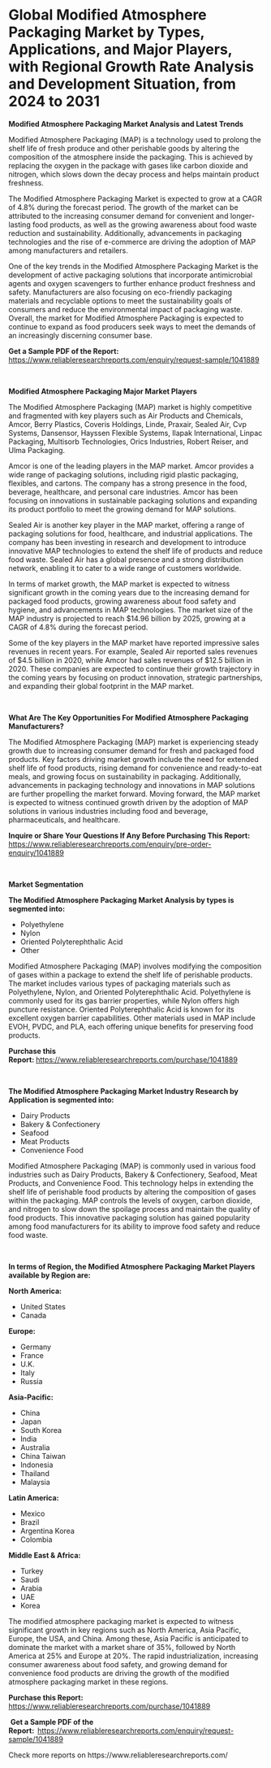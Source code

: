 <p><h1>Global Modified Atmosphere Packaging Market by Types, Applications, and Major Players, with Regional Growth Rate Analysis and Development Situation, from 2024 to 2031</h1></p><p><strong>Modified Atmosphere Packaging Market Analysis and Latest Trends</strong></p>
<p><p>Modified Atmosphere Packaging (MAP) is a technology used to prolong the shelf life of fresh produce and other perishable goods by altering the composition of the atmosphere inside the packaging. This is achieved by replacing the oxygen in the package with gases like carbon dioxide and nitrogen, which slows down the decay process and helps maintain product freshness.</p><p>The Modified Atmosphere Packaging Market is expected to grow at a CAGR of 4.8% during the forecast period. The growth of the market can be attributed to the increasing consumer demand for convenient and longer-lasting food products, as well as the growing awareness about food waste reduction and sustainability. Additionally, advancements in packaging technologies and the rise of e-commerce are driving the adoption of MAP among manufacturers and retailers.</p><p>One of the key trends in the Modified Atmosphere Packaging Market is the development of active packaging solutions that incorporate antimicrobial agents and oxygen scavengers to further enhance product freshness and safety. Manufacturers are also focusing on eco-friendly packaging materials and recyclable options to meet the sustainability goals of consumers and reduce the environmental impact of packaging waste. Overall, the market for Modified Atmosphere Packaging is expected to continue to expand as food producers seek ways to meet the demands of an increasingly discerning consumer base.</p></p>
<p><strong>Get a Sample PDF of the Report:&nbsp;</strong> <a href="https://www.reliableresearchreports.com/enquiry/request-sample/1041889">https://www.reliableresearchreports.com/enquiry/request-sample/1041889</a></p>
<p>&nbsp;</p>
<p><strong>Modified Atmosphere Packaging Major Market Players</strong></p>
<p><p>The Modified Atmosphere Packaging (MAP) market is highly competitive and fragmented with key players such as Air Products and Chemicals, Amcor, Berry Plastics, Coveris Holdings, Linde, Praxair, Sealed Air, Cvp Systems, Dansensor, Hayssen Flexible Systems, Ilapak International, Linpac Packaging, Multisorb Technologies, Orics Industries, Robert Reiser, and Ulma Packaging.</p><p>Amcor is one of the leading players in the MAP market. Amcor provides a wide range of packaging solutions, including rigid plastic packaging, flexibles, and cartons. The company has a strong presence in the food, beverage, healthcare, and personal care industries. Amcor has been focusing on innovations in sustainable packaging solutions and expanding its product portfolio to meet the growing demand for MAP solutions.</p><p>Sealed Air is another key player in the MAP market, offering a range of packaging solutions for food, healthcare, and industrial applications. The company has been investing in research and development to introduce innovative MAP technologies to extend the shelf life of products and reduce food waste. Sealed Air has a global presence and a strong distribution network, enabling it to cater to a wide range of customers worldwide.</p><p>In terms of market growth, the MAP market is expected to witness significant growth in the coming years due to the increasing demand for packaged food products, growing awareness about food safety and hygiene, and advancements in MAP technologies. The market size of the MAP industry is projected to reach $14.96 billion by 2025, growing at a CAGR of 4.8% during the forecast period.</p><p>Some of the key players in the MAP market have reported impressive sales revenues in recent years. For example, Sealed Air reported sales revenues of $4.5 billion in 2020, while Amcor had sales revenues of $12.5 billion in 2020. These companies are expected to continue their growth trajectory in the coming years by focusing on product innovation, strategic partnerships, and expanding their global footprint in the MAP market.</p></p>
<p>&nbsp;</p>
<p><strong>What Are The Key Opportunities For Modified Atmosphere Packaging Manufacturers?</strong></p>
<p><p>The Modified Atmosphere Packaging (MAP) market is experiencing steady growth due to increasing consumer demand for fresh and packaged food products. Key factors driving market growth include the need for extended shelf life of food products, rising demand for convenience and ready-to-eat meals, and growing focus on sustainability in packaging. Additionally, advancements in packaging technology and innovations in MAP solutions are further propelling the market forward. Moving forward, the MAP market is expected to witness continued growth driven by the adoption of MAP solutions in various industries including food and beverage, pharmaceuticals, and healthcare.</p></p>
<p><strong>Inquire or Share Your Questions If Any Before Purchasing This Report:</strong> <a href="https://www.reliableresearchreports.com/enquiry/pre-order-enquiry/1041889">https://www.reliableresearchreports.com/enquiry/pre-order-enquiry/1041889</a></p>
<p>&nbsp;</p>
<p><strong>Market Segmentation</strong></p>
<p><strong>The Modified Atmosphere Packaging Market Analysis by types is segmented into:</strong></p>
<p><ul><li>Polyethylene</li><li>Nylon</li><li>Oriented Polyterephthalic Acid</li><li>Other</li></ul></p>
<p><p>Modified Atmosphere Packaging (MAP) involves modifying the composition of gases within a package to extend the shelf life of perishable products. The market includes various types of packaging materials such as Polyethylene, Nylon, and Oriented Polyterephthalic Acid. Polyethylene is commonly used for its gas barrier properties, while Nylon offers high puncture resistance. Oriented Polyterephthalic Acid is known for its excellent oxygen barrier capabilities. Other materials used in MAP include EVOH, PVDC, and PLA, each offering unique benefits for preserving food products.</p></p>
<p><strong>Purchase this Report:&nbsp;</strong><a href="https://www.reliableresearchreports.com/purchase/1041889">https://www.reliableresearchreports.com/purchase/1041889</a></p>
<p>&nbsp;</p>
<p><strong>The Modified Atmosphere Packaging Market Industry Research by Application is segmented into:</strong></p>
<p><ul><li>Dairy Products</li><li>Bakery & Confectionery</li><li>Seafood</li><li>Meat Products</li><li>Convenience Food</li></ul></p>
<p><p>Modified Atmosphere Packaging (MAP) is commonly used in various food industries such as Dairy Products, Bakery & Confectionery, Seafood, Meat Products, and Convenience Food. This technology helps in extending the shelf life of perishable food products by altering the composition of gases within the packaging. MAP controls the levels of oxygen, carbon dioxide, and nitrogen to slow down the spoilage process and maintain the quality of food products. This innovative packaging solution has gained popularity among food manufacturers for its ability to improve food safety and reduce food waste.</p></p>
<p>&nbsp;</p>
<p><strong>In terms of Region, the Modified Atmosphere Packaging Market Players available by Region are:</strong></p>
<p>
    <p> <strong> North America: </strong>
        <ul>
            <li>United States</li>
            <li>Canada</li>
        </ul>
        </p> 
    <p> <strong> Europe: </strong>
        <ul>
            <li>Germany</li>
            <li>France</li>
            <li>U.K.</li>
            <li>Italy</li>
            <li>Russia</li>
        </ul>
        </p> 
    <p> <strong> Asia-Pacific: </strong>
        <ul>
            <li>China</li>
            <li>Japan</li>
            <li>South Korea</li>
            <li>India</li>
            <li>Australia</li>
            <li>China Taiwan</li>
            <li>Indonesia</li>
            <li>Thailand</li>
            <li>Malaysia</li>
        </ul>
        </p> 
    <p> <strong> Latin America: </strong>
        <ul>
            <li>Mexico</li>
            <li>Brazil</li>
            <li>Argentina Korea</li>
            <li>Colombia</li>
        </ul>
        </p> 
    <p> <strong> Middle East & Africa: </strong>
        <ul>
            <li>Turkey</li>
            <li>Saudi</li>
            <li>Arabia</li>
            <li>UAE</li>
            <li>Korea</li>
        </ul>
    </p>
    </p>
<p><p>The modified atmosphere packaging market is expected to witness significant growth in key regions such as North America, Asia Pacific, Europe, the USA, and China. Among these, Asia Pacific is anticipated to dominate the market with a market share of 35%, followed by North America at 25% and Europe at 20%. The rapid industrialization, increasing consumer awareness about food safety, and growing demand for convenience food products are driving the growth of the modified atmosphere packaging market in these regions.</p></p>
<p><strong>Purchase this Report: </strong><a href="https://www.reliableresearchreports.com/purchase/1041889">https://www.reliableresearchreports.com/purchase/1041889</a></p>
<p>&nbsp;<strong>Get a Sample PDF of the Report:&nbsp;&nbsp;</strong><a href="https://www.reliableresearchreports.com/enquiry/request-sample/1041889">https://www.reliableresearchreports.com/enquiry/request-sample/1041889</a></p>
<p><strong></strong></p>
<p>Check more reports on https://www.reliableresearchreports.com/</p>